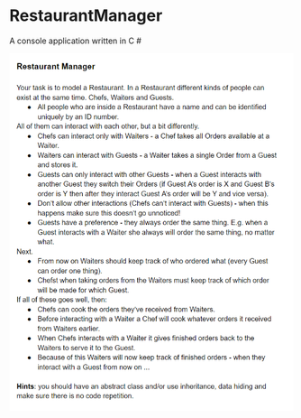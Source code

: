 # RestaurantManager

A console application written in C #

![Screenshot1](/RestaurantManager/Description/ReasturantManager.png?raw=true)
